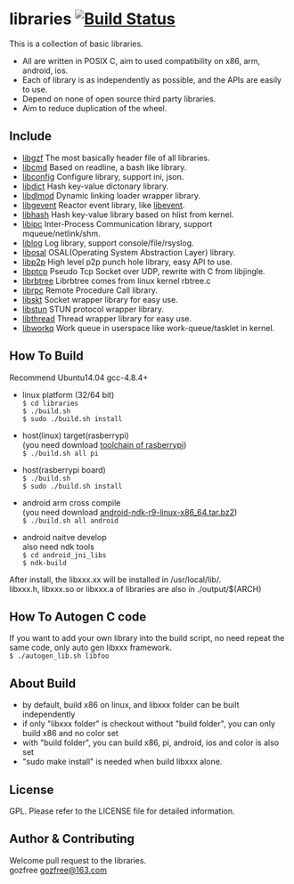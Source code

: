 libraries [![Build Status](https://travis-ci.org/gozfree/libraries.svg?branch=master)](https://travis-ci.org/gozfree/libraries)
=========
This is a collection of basic libraries.
* All are written in POSIX C, aim to used compatibility on x86, arm, android, ios.
* Each of library is as independently as possible, and the APIs are easily to use.
* Depend on none of open source third party libraries.
* Aim to reduce duplication of the wheel.

## Include

  * [libgzf](https://github.com/gozfree/libraries/tree/master/libgzf) The most basically header file of all libraries.
  * [libcmd](https://github.com/gozfree/libraries/tree/master/libcmd) Based on readline, a bash like library.
  * [libconfig](https://github.com/gozfree/libraries/tree/master/libconfig) Configure library, support ini, json.
  * [libdict](https://github.com/gozfree/libraries/tree/master/libdict) Hash key-value dictonary library.
  * [libdlmod](https://github.com/gozfree/libraries/tree/master/libdlmod) Dynamic linking loader wrapper library.
  * [libgevent](https://github.com/gozfree/libraries/tree/master/libgevent) Reactor event library, like
   [libevent](https://github.com/libevent/libevent).
  * [libhash](https://github.com/gozfree/libraries/tree/master/libhash) Hash key-value library based on hlist from kernel.
  * [libipc](https://github.com/gozfree/libraries/tree/master/libipc) Inter-Process Communication library, support mqueue/netlink/shm.
  * [liblog](https://github.com/gozfree/libraries/tree/master/liblog) Log library, support console/file/rsyslog.
  * [libosal](https://github.com/gozfree/libraries/tree/master/libosal) OSAL(Operating System Abstraction Layer) library.
  * [libp2p](https://github.com/gozfree/libraries/tree/master/libp2p) High level p2p punch hole library, easy API to use.
  * [libptcp](https://github.com/gozfree/libraries/tree/master/libptcp) Pseudo Tcp Socket over UDP, rewrite with C from libjingle.
  * [librbtree](https://github.com/gozfree/libraries/tree/master/librbtree) Librbtree comes from linux kernel rbtree.c
  * [librpc](https://github.com/gozfree/libraries/tree/master/librpc) Remote Procedure Call library.
  * [libskt](https://github.com/gozfree/libraries/tree/master/libskt) Socket wrapper library for easy use.
  * [libstun](https://github.com/gozfree/libraries/tree/master/libstun) STUN protocol wrapper library.
  * [libthread](https://github.com/gozfree/libraries/tree/master/libthread) Thread wrapper library for easy use.
  * [libworkq](https://github.com/gozfree/libraries/tree/master/libworkq) Work queue in userspace like work-queue/tasklet in kernel.

## How To Build
Recommend Ubuntu14.04 gcc-4.8.4+
  * linux platform (32/64 bit)  
   `$ cd libraries`  
   `$ ./build.sh`  
   `$ sudo ./build.sh install`

  * host(linux) target(rasberrypi)  
    (you need download [toolchain of rasberrypi](https://github.com/raspberrypi/tools.git))  
   `$ ./build.sh all pi`

  * host(rasberrypi board)  
   `$ ./build.sh`  
   `$ sudo ./build.sh install`  

  * android arm cross compile  
   (you need download [android-ndk-r9-linux-x86_64.tar.bz2](http://dl.google.com/android/ndk/android-ndk-r9-linux-x86_64.tar.bz2))  
   `$ ./build.sh all android`  

  * android naitve develop  
    also need ndk tools  
   `$ cd android_jni_libs`  
   `$ ndk-build`  

   After install, the libxxx.xx will be installed in /usr/local/lib/.  
   libxxx.h, libxxx.so or libxxx.a of libraries are also in ./output/$(ARCH)  

## How To Autogen C code
   If you want to add your own library into the build script, no need repeat the same code, only auto gen libxxx framework.  
  `$ ./autogen_lib.sh libfoo`

## About Build
  * by default, build x86 on linux, and libxxx folder can be built independently
  * if only "libxxx folder" is checkout without "build folder", you can only build x86 and no color set
  * with "build folder", you can build x86, pi, android, ios and color is also set
  * "sudo make install" is needed when build libxxx alone.

## License
GPL. Please refer to the LICENSE file for detailed information.

## Author & Contributing
Welcome pull request to the libraries.  
gozfree <gozfree@163.com>
